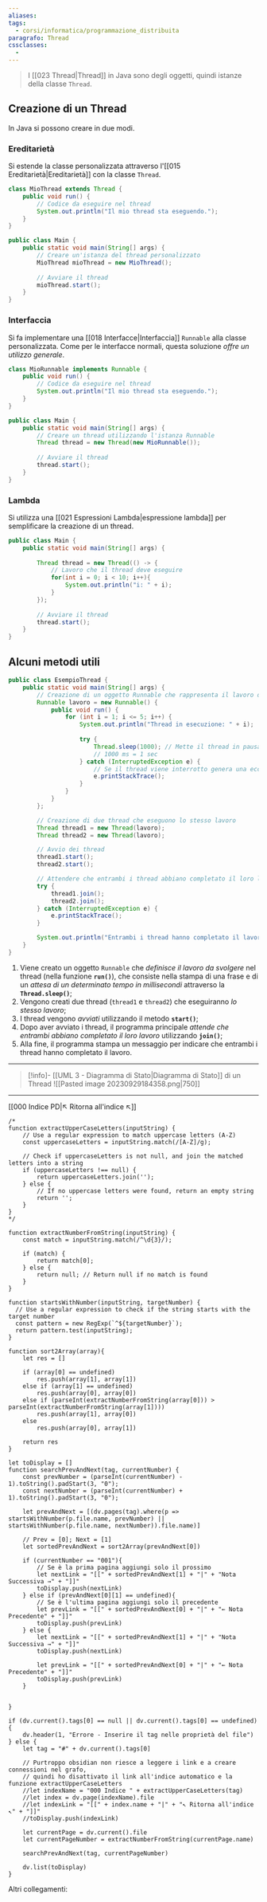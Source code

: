 ```yaml
---
aliases: 
tags:
  - corsi/informatica/programmazione_distribuita
paragrafo: Thread
cssclasses:
  - 
---
```

>I [[023 Thread|Thread]] in Java sono degli oggetti, quindi istanze della classe `Thread`. 

## Creazione di un Thread
In Java si possono creare in due modi.

### Ereditarietà
Si estende la classe personalizzata attraverso l'[[015 Ereditarietà|Ereditarietà]] con la classe `Thread`.

```Java
class MioThread extends Thread {
    public void run() {
        // Codice da eseguire nel thread
        System.out.println("Il mio thread sta eseguendo.");
    }
}

public class Main {
    public static void main(String[] args) {
        // Creare un'istanza del thread personalizzato
        MioThread mioThread = new MioThread();
        
        // Avviare il thread
        mioThread.start();
    }
}
```

### Interfaccia
Si fa implementare una [[018 Interfacce|Interfaccia]] `Runnable` alla classe personalizzata. Come per le interfacce normali, questa soluzione *offre un utilizzo generale*.

```Java
class MioRunnable implements Runnable {
    public void run() {
        // Codice da eseguire nel thread
        System.out.println("Il mio thread sta eseguendo.");
    }
}

public class Main {
    public static void main(String[] args) {
        // Creare un thread utilizzando l'istanza Runnable
        Thread thread = new Thread(new MioRunnable());
        
        // Avviare il thread
        thread.start();
    }
}
```

### Lambda
Si utilizza una [[021 Espressioni Lambda|espressione lambda]] per semplificare la creazione di un thread.

```Java
public class Main {
    public static void main(String[] args) {
		
        Thread thread = new Thread(() -> {
	        // Lavoro che il thread deve eseguire
	        for(int i = 0; i < 10; i++){
		        System.out.println("i: " + i);
	        }
        });
        
        // Avviare il thread
        thread.start();
    }
}
```


## Alcuni metodi utili

```Java
public class EsempioThread {
    public static void main(String[] args) {
        // Creazione di un oggetto Runnable che rappresenta il lavoro del thread
        Runnable lavoro = new Runnable() {
            public void run() {
                for (int i = 1; i <= 5; i++) {
                    System.out.println("Thread in esecuzione: " + i);
                    
                    try {
                        Thread.sleep(1000); // Mette il thread in pausa per 1 secondo
                        // 1000 ms = 1 sec
                    } catch (InterruptedException e) {
	                    // Se il thread viene interrotto genera una eccezione
                        e.printStackTrace();
                    }
                }
            }
        };

        // Creazione di due thread che eseguono lo stesso lavoro
        Thread thread1 = new Thread(lavoro);
        Thread thread2 = new Thread(lavoro);

        // Avvio dei thread
        thread1.start();
        thread2.start();

        // Attendere che entrambi i thread abbiano completato il loro lavoro
        try {
            thread1.join();
            thread2.join();
        } catch (InterruptedException e) {
            e.printStackTrace();
        }

        System.out.println("Entrambi i thread hanno completato il lavoro.");
    }
}

```

1. Viene creato un oggetto `Runnable` che *definisce il lavoro da svolgere* nel thread (nella funzione **`run()`**), che consiste nella stampa di una frase e di un *attesa di un determinato tempo in millisecondi* attraverso la **`Thread.sleep()`**;
2. Vengono creati due thread (`thread1` e `thread2`) che eseguiranno *lo stesso lavoro*;
3. I thread vengono *avviati* utilizzando il metodo **`start()`**;
4. Dopo aver avviato i thread, il programma principale *attende che entrambi abbiano completato il loro lavoro* utilizzando **`join()`**;
5. Alla fine, il programma stampa un messaggio per indicare che entrambi i thread hanno completato il lavoro.

---
> [!info]- [[UML 3 - Diagramma di Stato|Diagramma di Stato]] di un Thread
> ![[Pasted image 20230929184358.png|750]]

___
[[000 Indice PD|↖ Ritorna all'indice ↖]]

```dataviewjs
/*
function extractUpperCaseLetters(inputString) {
	// Use a regular expression to match uppercase letters (A-Z)
	const uppercaseLetters = inputString.match(/[A-Z]/g);
	
	// Check if uppercaseLetters is not null, and join the matched letters into a string
	if (uppercaseLetters !== null) {
		return uppercaseLetters.join('');
	} else {
	    // If no uppercase letters were found, return an empty string
	    return '';
	}
}
*/

function extractNumberFromString(inputString) {
	const match = inputString.match(/^\d{3}/);
	
	if (match) {
		return match[0];
	} else {
		return null; // Return null if no match is found
	}
}

function startsWithNumber(inputString, targetNumber) {
  // Use a regular expression to check if the string starts with the target number
  const pattern = new RegExp(`^${targetNumber}`);
  return pattern.test(inputString);
}

function sort2Array(array){
	let res = []
	
	if (array[0] == undefined)
		res.push(array[1], array[1])
	else if (array[1] == undefined)
		res.push(array[0], array[0])
	else if (parseInt(extractNumberFromString(array[0])) > parseInt(extractNumberFromString(array[1])))
		res.push(array[1], array[0])
	else
		res.push(array[0], array[1])
	
	return res
}

let toDisplay = []
function searchPrevAndNext(tag, currentNumber) {
	const prevNumber = (parseInt(currentNumber) - 1).toString().padStart(3, "0");
	const nextNumber = (parseInt(currentNumber) + 1).toString().padStart(3, "0");
	
	let prevAndNext = [(dv.pages(tag).where(p => startsWithNumber(p.file.name, prevNumber) || startsWithNumber(p.file.name, nextNumber)).file.name)]
	
	// Prev = [0]; Next = [1]
	let sortedPrevAndNext = sort2Array(prevAndNext[0])
	
	if (currentNumber == "001"){ 
		// Se è la prima pagina aggiungi solo il prossimo
		let nextLink = "[[" + sortedPrevAndNext[1] + "|" + "Nota Successiva →" + "]]"
		toDisplay.push(nextLink)
	} else if (prevAndNext[0][1] == undefined){
		// Se è l'ultima pagina aggiungi solo il precedente
		let prevLink = "[[" + sortedPrevAndNext[0] + "|" + "← Nota Precedente" + "]]"
		toDisplay.push(prevLink)
	} else {
		let nextLink = "[[" + sortedPrevAndNext[1] + "|" + "Nota Successiva →" + "]]"
		toDisplay.push(nextLink)
		
		let prevLink = "[[" + sortedPrevAndNext[0] + "|" + "← Nota Precedente" + "]]"
		toDisplay.push(prevLink)
	}
	
	
}

if (dv.current().tags[0] == null || dv.current().tags[0] == undefined){
	dv.header(1, "Errore - Inserire il tag nelle proprietà del file")
} else {
	let tag = "#" + dv.current().tags[0]

	// Purtroppo obsidian non riesce a leggere i link e a creare connessioni nel grafo,
	// quindi ho disattivato il link all'indice automatico e la funzione extractUpperCaseLetters
	//let indexName = "000 Indice " + extractUpperCaseLetters(tag)
	//let index = dv.page(indexName).file
	//let indexLink = "[[" + index.name + "|" + "↖ Ritorna all'indice ↖" + "]]"
	//toDisplay.push(indexLink)
	
	let currentPage = dv.current().file
	let currentPageNumber = extractNumberFromString(currentPage.name)
	
	searchPrevAndNext(tag, currentPageNumber)
	
	dv.list(toDisplay)
}
```

Altri collegamenti: 